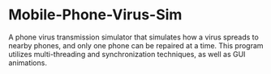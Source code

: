 # Mobile-Phone-Virus-Sim

A phone virus transmission simulator that simulates how a virus spreads to nearby phones, and only one phone can be repaired at a time. This program utilizes multi-threading and synchronization techniques, as well as GUI animations.

